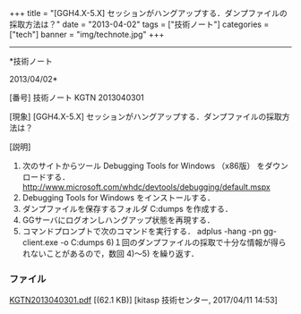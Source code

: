 ﻿+++
title = "[GGH4.X-5.X] セッションがハングアップする．ダンプファイルの採取方法は？"
date = "2013-04-02"
tags = ["技術ノート"]
categories = ["tech"]
banner = "img/technote.jpg"
+++

-----------------------------------------------------------------------------------------------------------------------------

*技術ノート

2013/04/02*


[番号]
技術ノート KGTN 2013040301

[現象]
[GGH4.X-5.X]
セッションがハングアップする．ダンプファイルの採取方法は？

[説明]
1) 次のサイトからツール Debugging Tools for Windows （x86版）
をダウンロードする．
<http://www.microsoft.com/whdc/devtools/debugging/default.mspx>
2) Debugging Tools for Windows をインストールする．
3) ダンプファイルを保存するフォルダ C:dumps を作成する．
4) GGサーバにログオンしハングアップ状態を再現する．
5) コマンドプロンプトで次のコマンドを実行する．
adplus -hang -pn gg-client.exe -o C:dumps
6)１回のダンプファイルの採取で十分な情報が得られないことがあるので，数回
4)～5) を繰り返す．


### ファイル

 
 


[KGTN2013040301.pdf](http://techreport.kitasp.net/attachments/download/3430/KGTN2013040301.pdf)
 [(62.1 KB)] [kitasp 技術センター, 2017/04/11
14:53]


 


 

